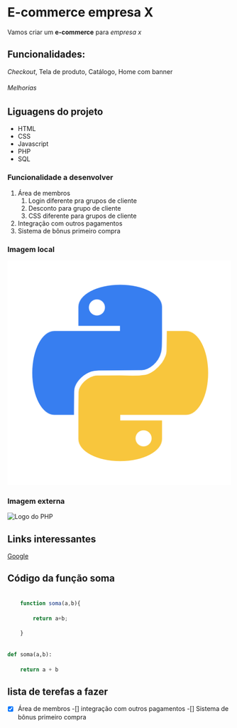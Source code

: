 
# E-commerce empresa X

Vamos criar um **e-commerce** para *empresa x*

## Funcionalidades:

_Checkout_, Tela de produto, Catálogo, Home com banner


###### Melhorias

## Liguagens do projeto

* HTML
* CSS
* Javascript
* PHP
* SQL

### Funcionalidade a desenvolver

1. Área de membros
    1. Login diferente pra grupos de cliente
    2. Desconto para grupo de cliente
    3. CSS diferente para grupos de cliente
2. Integração com outros pagamentos
3. Sistema de bônus primeiro compra


### Imagem local

![Logo do Python](img/python.png)

### Imagem externa

![Logo do PHP](https://www.pngarts.com/files/6/PHP-PNG-Image-Background.png)

## Links interessantes

[Google](https://www.google.com)


## Código da função soma

```javascript

    function soma(a,b){

        return a+b;

    }
```

```python

def soma(a,b):

    return a + b

```

## lista de terefas a fazer

-[x] Área de membros
-[] integração com outros pagamentos
-[] Sistema de bônus primeiro compra
